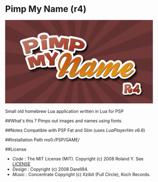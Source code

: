 Pimp My Name (r4)
============

![screenshot](screenshot.png)

Small old homebrew Lua application written in Lua for PSP

##What's this ?
Pimps out images and names using fonts.

##Notes
Compatible with PSP Fat and Slim (uses *LuaPlayerHm v6.6*)

##Installation Path
ms0:/PSP/GAME/

##License
* *Code* : The MIT License (MIT). Copyright (c) 2008 Roland Y. See [LICENSE](license)
* *Design* : Copyright (c) 2008 Darell94.
* *Music* : Concentrate Copyright (c) Xzibit (Full Circle), Koch Records.
